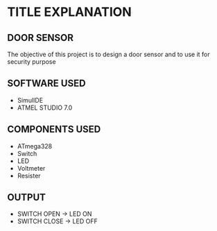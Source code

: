 # TITLE EXPLANATION

## DOOR SENSOR

The objective of this project is to design a door sensor and to use it for security purpose

## SOFTWARE USED

* SimulIDE
* ATMEL STUDIO 7.0

## COMPONENTS USED

* ATmega328
* Switch
* LED
* Voltmeter
* Resister

## OUTPUT

* SWITCH OPEN -> LED ON
* SWITCH CLOSE -> LED OFF
